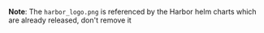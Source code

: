 **Note**: The `harbor_logo.png` is referenced by the Harbor helm charts which are already released, don't remove it